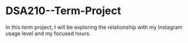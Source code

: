 # DSA210--Term-Project
In this term project, I will be exploring the relationship with my Instagram usage level and my focused hours.
